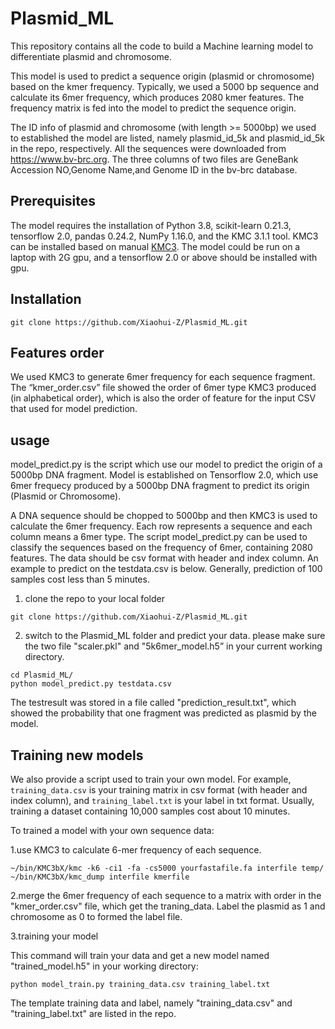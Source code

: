 # Plasmid_ML
This repository contains all the code to build a Machine learning model to differentiate plasmid and chromosome.

This model is used to predict a sequence origin (plasmid or chromosome) based on the kmer frequency. Typically, we used a 5000 bp sequence and calculate its 6mer frequency, which produces 2080 kmer features. The frequency matrix is fed into the model to predict the sequence origin.

The ID info of plasmid and chromosome (with length >= 5000bp) we used to established the model are listed, namely plasmid_id_5k and plasmid_id_5k in the repo, respectively. All the sequences were downloaded from https://www.bv-brc.org. The three columns of two files are GeneBank Accession NO,Genome Name,and Genome ID in the bv-brc database.


## Prerequisites
The model requires the installation of Python 3.8, scikit-learn 0.21.3, tensorflow 2.0, pandas 0.24.2, NumPy 1.16.0, and the KMC 3.1.1 tool. KMC3 can be installed based on manual [KMC3](http://sun.aei.polsl.pl/REFRESH/index.php?page=projects&project=kmc&subpage=download). The model could be run on a laptop with 2G gpu, and a tensorflow 2.0 or above should be installed with gpu.

## Installation
```
git clone https://github.com/Xiaohui-Z/Plasmid_ML.git
```

## Features order

We used KMC3 to generate 6mer frequency for each sequence fragment. The “kmer_order.csv” file showed the order of 6mer type KMC3 produced (in alphabetical order), which is also the order of feature for the input CSV that used for model prediction.  


## usage
model_predict.py is the script which use our model to predict the origin of a 5000bp DNA fragment. Model is established on Tensorflow 2.0, which use 6mer frequecy produced by a 5000bp DNA fragment to predict its origin (Plasmid or Chromosome). 

A DNA sequence should be chopped to 5000bp and then KMC3 is used to calculate the 6mer frequency. Each row represents a sequence and each column means a 6mer type. The script model_predict.py can be used to classify the sequences based on the frequency of 6mer, containing 2080 features. The data should be csv format with header and index column. An example to predict on the testdata.csv is below. Generally, prediction of 100 samples cost less than 5 minutes. 

1. clone the repo to your local folder

```
git clone https://github.com/Xiaohui-Z/Plasmid_ML.git
```
2. switch to the Plasmid_ML folder and predict your data. please make sure the two file "scaler.pkl" and "5k6mer_model.h5” in your current working directory. 

```
cd Plasmid_ML/
python model_predict.py testdata.csv
```
The testresult was stored in a file called "prediction_result.txt", which showed the probability that one fragment was predicted as plasmid by the model.

## Training new models
We also provide a script used to train your own model. For example, `training_data.csv` is your training matrix in csv format (with header and index column), and `training_label.txt` is your label in txt format. Usually, training a dataset containing 10,000 samples cost about 10 minutes.

To trained a model with your own sequence data:

1.use KMC3 to calculate 6-mer frequency of each sequence.
```
~/bin/KMC3bX/kmc -k6 -ci1 -fa -cs5000 yourfastafile.fa interfile temp/
~/bin/KMC3bX/kmc_dump interfile kmerfile
```
2.merge the 6mer frequency of each sequence to a matrix with order in the "kmer_order.csv" file, which get the traning_data. Label the plasmid as 1 and chromosome as 0 to formed the label file. 

3.training your model 

This command will train your data and get a new model named "trained_model.h5" in your working directory:
```
python model_train.py training_data.csv training_label.txt
```
The template training data and label, namely "training_data.csv" and "training_label.txt" are listed in the repo.
